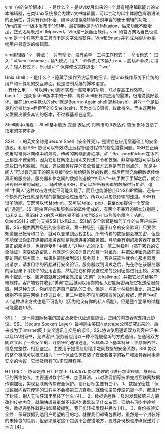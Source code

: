 vim（vi的进阶版本）： 
    - 是什么？
        - 是从vi发展出来的一个具有程序编辑能力的文本编辑器，在类Unix系统都会内建vi文书编辑器，可以主动的以字体颜色辨别语法的正确性，并具有代码补全、编译及错误跳转等特别丰富的便于编辑的功能；
        - Vim的第一个版本发布于1991年，最初简称是为Vi IMitation，后来功能不断增加，正式名称改成Vi IMproved。Vim是一款自由软件。vim 的官方网站自己也说 vim 是一个程序开发工具而不是文字处理软件。Vim和Emacs并列成为类Unix系统用户最喜欢的编辑器。 

vim编辑器：v
    - 特点：
        - 只有命令，没有菜单
    - 三种工作模式：
        - 命令模式：
            进入：vi/vim filename;
        - 输入模式:
            进入：命令模式下输入i o a;
        - 底线命令模式
            进入：输入模式下，Esc键+":"
            保存修改文件退出：":wq"


Unix shell：
    - 是什么？
        - 隐藏了操作系统低层的细节，是Unix操作系统下传统的用户和计算机的交互界面，也是控制系统的脚本语言。  
    - 有什么用：
        - 可以用shell脚本实现一些常用的功能，可以提高工作效率。
    - bash：
        - 是众多shell版本中的一种，每种shell都有其应用的需求，很难说孰好孰坏。而在Linux中默认的shell就是Bourne-Again shell(简称bash)，另外一个是伯克利分校比尔▪乔伊写的C Shell(csh)，因为类似C语言，故此得名。而由这两种又发展出很多其它的版本，不过根基都在这里。

Shell脚本/编程：
    Shell基本语法
    变量
    表达式
    判断语句
    If表达式
    语法
    删除包括了指定的字符本身

SSH：
    - 的英文全称是Secure Shell（安全外壳），是建立在应用层基础上的安全协议。利用 SSH 协议可以有效防止远程管理过程中的信息泄露问题。SSH在正确使用时可弥补网络中的漏洞。传统的网络服务程序，如：ftp、pop和telnet在本质上都是不安全的，因为它们在网络上用明文传送口令和数据，非常容易就可以截获这些口令和数据。而且，这些服务程序的安全验证方式也是有其弱点的， 就是中间人”可以冒充真正的服务器接“收你传给服务器的数据，然后再冒充你把数据传给真正的服务器。服务器和你之间的数据传送被“中间人”一转手做了手脚之后，就会出现很严重的问题。
    。通过使用SSH，你可以把所有传输的数据进行加密，这样“中间人”这种攻击方式就不可能实现了，而且也能够防止DNS和IP欺骗。还有一个额外的好处就是传输的数据是经过压缩的，所以可以加快传输的速度。SSH有很多功能，它既可以代替telnet，又可以为ftp、pop、甚至ppp提供一个安全的“通道”。SSH是由客户端和服务端的软件组成的，有两个不兼容的版本分别是：1.x和2.x。用SSH 2.x的客户程序是不能连接到SSH 1.x的服务程序上去的。OpenSSH 2.x同时支持SSH 1.x和2.x。SSH的安全验证是如何工作的从客户端来看，SSH提供两种级别的安全验证。第一种级别（基于口令的安全验证）只要你知道自己帐号和口令，就可以登录到远程主机。所有传输的数据都会被加密，但是不能保证你正在连接的服务器就是你想连接的服务器。可能会有别的服务器在冒充真正的服务器，也就是受到“中间人”这种方式的攻击。第二种级别（基于密匙的安全验证）需要依靠密匙，也就是你必须为自己创建一对密匙，并把公用密匙放在需要访问的服务器上。如果你要连接到SSH服务器上，客户端软件就会向服务器发出请求，请求用你的密匙进行安全验证。服务器收到请求之后，先在你在该服务器的家目录下寻找你的公用密匙，然后把它和你发送过来的公用密匙进行比较。如果两个密匙一致，服务器就用公用密匙加密“质询”（challenge）并把它发送给客户端软件。客户端软件收到“质询”之后就可以用你的私人密匙解密再把它发送给服务器。用这种方式，你必须知道自己密匙的口令。但是，与第一种级别相比，第二种级别不需要在网络上传送口令。第二种级别不仅加密所有传送的数据，而且“中间人”这种攻击方式也是不可能的（因为他没有你的私人密匙）。但是整个登录的过程可能需要10秒。

SSL：
    - 是一种国际标准的加密及身份认证通信协议，您用的浏览器就支持此协议。SSL（Secure Sockets Layer）最初是由美国Netscape公司研究出来的，后来成为了Internet网上安全通讯与交易的标准。SSL协议使用通讯双方的客户证书以及CA根证书，允许客户/服务器应用以一种不能被偷听的方式通讯，在通讯双方间建立起了一条安全的、可信任的通讯通道。它具备以下基本特征：信息保密性、信息完整性、相互鉴定。 主要用于提高应用程序之间数据的安全系数。SSL协议的整个概念可以被总结为：一个保证任何安装了安全套接字的客户和服务器间事务安全的协议，它涉及所有TC/IP应用程序。

HTTPS：
    - 协议是由 HTTP 加上 TLS/SSL 协议构建的可进行加密传输、身份认证的网络协议，主要通过数字证书、加密算法、非对称密钥等技术完成互联网数据传输加密，实现互联网传输安全保护。设计目标主要有三个。
        1、数据保密性：保证数据内容在传输的过程中不会被第三方查看。就像快递员传递包裹一样，都进行了封装，别人无法获知里面装了什么 [4]  。
        2、数据完整性：及时发现被第三方篡改的传输内容。就像快递员虽然不知道包裹里装了什么东西，但他有可能中途掉包，数据完整性就是指如果被掉包，我们能轻松发现并拒收 [4]  。
        3、身份校验安全性：保证数据到达用户期望的目的地。就像我们邮寄包裹时，虽然是一个封装好的未掉包的包裹，但必须确定这个包裹不会送错地方，通过身份校验来确保送对了地方 [4]  。
